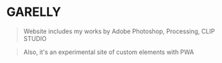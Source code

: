 # GARELLY
> Website includes my works by Adobe Photoshop, Processing, CLIP STUDIO

> Also, it's an experimental site of custom elements with PWA
